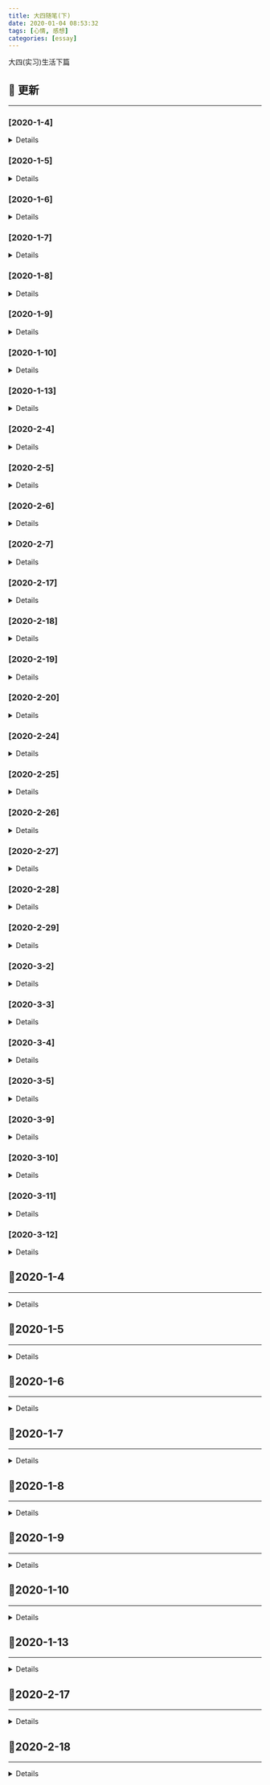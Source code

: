 ```yaml
---
title: 大四随笔(下)
date: 2020-01-04 08:53:32
tags: [心情, 感想]
categories: [essay]
---
```


大四(实习)生活下篇

<!-- more -->

## 🚀 更新

---

### [2020-1-4]

<details>

- Initial release

</details>

### [2020-1-5]

<details>

#### Added

- 日常更新日志

#### Changed

- 更新文章格式

</details>

### [2020-1-6]

<details>

#### Added

- 更新实习日志

</details>

### [2020-1-7]

<details>

#### Added

- 更新日志

</details>

### [2020-1-8]

<details>

- 日常更新

</details>

### [2020-1-9]

<details>

- 日常更新

</details>

### [2020-1-10]

<details>

- 更新实习日志

</details>

### [2020-1-13]

<details>

- 日常更新

</details>

### [2020-2-4]

<details>

- 日常更新日志
- 构建样式布局体系调研报告

</details>

### [2020-2-5]

<details>

- 更新日志
- 完善样式布局体系调研报告(`汇总`)
- 完善样式布局体系调研报告(`我的世界`)

</details>

### [2020-2-6]

<details>

- 完成样式布局体系调研报告(`春节活动`)

</details>

### [2020-2-7]

<details>

- 完成样式布局体系调研报告(`总结篇`)

</details>

### [2020-2-17]

<details>

- 模拟手 Q 移动端, 初步构建
- 阅读平台活动项目源码

</details>

### [2020-2-18]

<details>

- 优化日志格式
- 更新日志

</details>

### [2020-2-19]

<details>

- 整理独立 & 海外项目, 输出项目文档 & 技术文档
- 今日完成搭建 `奇想江湖` 独立游戏基本骨架

</details>

### [2020-2-20]

<details>

- 组内 SDK code review
- 完成古今江湖项目文档
- 更新博客文章: `git常用命令集锦`

</details>

### [2020-2-24]

<details>

- 完成年会评优的项目文档
- 更新 `ts-web-diary` 项目的 README, 添加相关依赖项说明

</details>

### [2020-2-25]

<details>

- 文章格式调整
- 继续完成 YAPI 文档重构工作

</details>

### [2020-2-26]

<details>

- [x] 重构 YAPI 文档, 完成元数据相关
  - [x] 事件管理部分
  - [x] 事件属性管理部分
  - [x] 用户属性管理部分
- [ ] 计划完成用户分析相关
  - [ ] 完成属性分析部分
  - [ ] 完成用户分群部分

</details>

### [2020-2-27]

<details>

- [x] 重构 YAPI 文档, 构建用户分析相关
- [x] 组内 Code Review

</details>

### [2020-2-28]

<details>

#### Added

- 补充 `2-27` 号的日志
- 更新今日日志

</details>

### [2020-2-29]

<details>

#### Added

- [x] 更新个人 fe-necessary-book 项目
- [x] 重构 YAPI 文档
  - [x] 完成行为分析-SQL 查询部分
  - [x] 完成数据看板部分

</details>

### [2020-3-2]

<details>

#### Added

- [x] 再次重构数据平台 YAPI 接口文档, 将所有的公共接口按照 "同接口不同参数&返回值" 的原则拆分
- [x] 为所有接口添加备注信息

</details>

### [2020-3-3]

<details>

#### Added

- [x] 再次检查数据平台 YAPI 文档是否具有纰漏
- [x] 结对编程了解公司的项目配置、环境等信息

</details>

### [2020-3-4]

<details>

- [ ] 我的使命关注任务活动跟进
- [x] 更新博客, 新增文章: 移动端知识集锦系列之——0.01rem边框无法显示的问题
- [x] 同步昨日任务

</details>

### [2020-3-5]

<details>

- [x] 我的使命引流活动优化
- [x] 完成年会评优项目文档撰写
- [x] 更新 `ts-utility-plugins`

</details>

### [2020-3-9]

<details>

#### Added

- 独立游戏零下记忆预约活动

</details>

### [2020-3-10]

<details>

#### Added

- 继续完成零下记忆预约活动
- 初步对接

</details>

### [2020-3-11]

<details>

#### Added

- 沟通处理零下记忆的联调问题
- 交付测试, 但是有一些 `video` 的问题, 后续再做总结

</details>

### [2020-3-12]

<details>

#### Added

- 零下记忆测试 + 验收工作
- 更新博客, 新增相关文章

</details>

## 🚩2020-1-4

---

<details>

💦 今日实习任务概览 💦:

- 头铁主公玩家站

### 头铁主公

#### 1. 今日踩坑

> \[css]: 父级设置 `display: -webkit-box` 导致子元素高度塌陷的问题

**解决方式**: 子元素设置绝对定位, 形成 BFC, 脱离文档流即可

> \[微信浏览器]: vue-router 导致微信浏览器出现白条后, 遮挡页面(`单屏页面`)内容

**需求背景**: 之前遇到了很多次这样的情况, 真的想吐槽一下微信的设计. 我的需求是一个单屏玩家站页面, 里面的页面使用 vue-router 加以路由分发, 并且内容的高度是自适应的.

**问题描述**: 当我点击 router-link 跳转时, 微信浏览器底部的导航条遮挡住了页面的内容部分, 严重影响用户体验.

**解决办法**: 经过一番摸索, 通过监听路由变化, 动态更新整个应用的高度, 因为内容的高度是通过 `display: -webkit-box` 来自适应的.

```js
export default {
  watch: {
    $route() {
      this.$el.style.cssText += `
        height: ${window.innerHeight}px;
      `;
    }
  }
};
```

#### 2. 今日知识点

> \[vue-router]: 通过 GET 形式传参

```js
export default {
  mounted() {
    const groupId = 100;
    const postId = 100.1;

    this.$router.push({
      path: `/detail${groupId}`,
      query: {
        postId: postId
      }
    });
  }
};
```

> \[less]: less 循环

```html
<div class="loading-list">
  <li class="loading-item"></li>
  <li class="loading-item"></li>
  <li class="loading-item"></li>
  <li class="loading-item"></li>
  <li class="loading-item"></li>
</div>
```

```less
@LOADING_ITEM_TOTAL: 5;

.loading-item-loop(@i) when (@i < @LOADING_ITEM_TOTAL) {
  width: 100px;
  height: 100px;

  &:nth-of-type(@{i}) {
    transform: rotate(@i * 30deg);
  }

  .loading-item-loop(@i + 1);
}

# 调用 .loading-item {
  .loading-item-loop(1);
}
```

#### 3. 今日 CHANGELOG

http://git.3k.com/web/PM/hw-20200102-ttzg-wjz/blob/develop/CHANGELOG.md

</details>

## 🚩2020-1-5

---

<details>

👓 今日任务计划 👓:

- 头铁主公玩家站
- 更新博客

### 头铁主公

#### 1. 今日踩坑

略

#### 2. 今日知识点

略

#### 3. 今日 CHANGELOG

http://git.3k.com/web/PM/hw-20200102-ttzg-wjz/blob/develop/CHANGELOG.md

### 博客更新

</details>

## 🚩2020-1-6

---

<details>

💦 今日任务概览 💦:

- 头铁主公玩家站

### 头铁主公

#### 1. 今日安排

- 前后端联调

#### 2. 今日踩坑

> \[vue]: 首次路由切换时, 无法监听到微信浏览器的视窗大小变化

**问题背景**: 项目中有一个需求, 页面的区域需要跟进不同屏幕高度进行自适应, 所以就需要在:

- 路由改变时
- 窗口大小改变时

动态获取 `window.innerHeight` 视窗高度, 来更新页面 DOM 元素的高度. 但是在微信浏览器内部会产生白色滚动条的问题, 当第一次切换路由的时候, 无法获取到准确的视窗大小.

**尝试解决**: 采用延时器解决, 但是需要调整全局 loading 的等待时间

#### 3. 今日知识点

> \[git]: git 将指定文件提交到暂存区

**问题背景**: 用惯了 `git add .` 命令, 今天刚好遇到了这样一个问题: 我同时更改了多个功能, 同时也修改了多个文件, 我想将每个功能点保存为不同的 commit 记录, 进而需要将不同的文件加入暂存区.

**问题解决**: 依旧采用 `git add` 命令, 但是不同的是, 可以自定义需要提交的文件名称:

```bash
# 提交单个指定文件
git add "src/pages/App.vue"

# 提交多个指定文件
git add "src/pages/1.vue" "2.vue" "3.vue"
```

#### 4. 今日 CHANGELOG

http://git.3k.com/web/PM/hw-20200102-ttzg-wjz/blob/develop/CHANGELOG.md

</details>

## 🚩2020-1-7

---

<details>

今日任务:

- 头铁主公玩家站
- 古今江湖联合活动
- 第八神谕

### 头铁主公玩家站

#### 1. 今日踩坑

需求更新, 略

#### 2. 今日知识点

- \[css]: 文本强制不换行

解决办法: 使用 `white-space:nowrap` 属性, 但是要注意其与 `work-break` 的区别, 后者是在前者设为换行的条件下, 使用何种策略来断行.

#### 3. 今日 CHANGELOG

http://git.3k.com/rdc/web/PM/hw-20200102-ttzg-wjz/blob/develop/CHANGELOG.md

### 古今江湖联合活动

#### 1. 今日踩坑

需求更新

#### 2. 今日知识点

需求更新

#### 3. 今日 CHANGELOG

http://git.3k.com/rdc/web/PM/dl-20191223-gjjh-lhhd/blob/develop/CHANGELOG.md

### 第八神谕

#### 1. 今日 CHANGELOG

http://git.3k.com/rdc/web/PM/dl-20191213-d8sy/blob/branch/rebuild-2020-1-7/CHANGELOG.md

#### 2. 明日计划

- 适应需求, 重构页面组件

</details>

## 🚩2020-1-8

---

<details>

今日任务:

- 第八神谕重构
- 古今江湖需求更新
- 头铁主公需求更新

### 第八神谕

#### 1. 今日完成

- 提取新版 PSD 的相关图片

#### 2. 今日 CHANGELOG

http://git.3k.com/rdc/web/PM/dl-20191213-d8sy/blob/wap/CHANGELOG.md#2020-1-8

### 古今江湖

#### 1. 今日 CHANGELOG

http://git.3k.com/rdc/web/PM/dl-20191223-gjjh-lhhd/blob/develop/CHANGELOG.md#2020-1-8

### 头铁主公

#### 1. 今日知识点

> \[css]: 去除<hr/>标签的默认阴影

今日看到 `<hr/>` 标签在浏览器中有默认的白色阴影效果, 与页面的整体配色看起来很不协调, 故想将其去掉, 很简单:

```css
hr {
  border-bottom: none;
}
```

#### 2. 今日踩坑

> \[css]: 容器内 a 链接点击无法跳转

**问题背景**: 后端返回了一段富文本, 需要展示到页面上, 但是预览时发现内部的链接并无法点击.

**解决办法**: 原因是 `pointer-events: none` 禁用掉了穿透事件, 导致无法点击, 将其设为 `auto` 即可.

#### 3. 今日 CHANGELOG

http://git.3k.com/rdc/web/PM/hw-20200102-ttzg-wjz/blob/develop/CHANGELOG.md#2020-1-8

</details>

## 🚩2020-1-9

---

<details>

今日任务概览:

- 第八神谕重构
- 头铁主公验收
- 古今江湖 BUG 修改

### 古今江湖

#### 1. 今日踩坑

> \[swiper]: swiper 的数据动态获取时, 无法初始化的问题

**解决方式**: 在 vue 父组件中, 可以通过 `this.$refs.childRef.method()` 调用子组件的方法, 所以需要在父组件执行完异步操作后, 再执行子组件的异步数据获取操作.

问题描述:

> \[css]: user-select 的兼容性写法

```css
div {
  user-select: all;
  -webkit-user-select: all;
  -moz-user-select: all;
  -ms-user-select: text;
}
```

#### 2. 今日 CHANGELOG

http://git.3k.com/rdc/web/PM/dl-20191223-gjjh-lhhd/blob/develop/CHANGELOG.md#2020-1-9

### 头铁主公

#### 1. 今日知识点

> \[css]: 文字渐变效果实现

其实是有多种方式的, 比如 `svg`, 但是略显麻烦:

```html
<span>测试文本</span>
```

```css
span {
  color: #fbffe2;
  word-break: keep-all;
  background-image: linear-gradient(
    to top,
    #f0bd79 2%,
    #f8d9a3 29%,
    #fff4cd 57%,
    #fffffa 100%
  );
  color: transparent;
  -webkit-background-clip: text;
}
```

#### 2. 今日 CHANGELOG

http://git.3k.com/rdc/web/PM/hw-20200102-ttzg-wjz/blob/develop/CHANGELOG.md#2020-1-9

### 第八神谕

#### 1. 今日 CHANGELOG

http://git.3k.com/rdc/web/PM/dl-20191213-d8sy/blob/wap/CHANGELOG.md#2020-1-9

</details>

## 🚩2020-1-10

---

<details>

今日总结:

前两天的项目出现线上 BUG, 一方面是由于自己对应技术栈的不熟悉, 代码方面有问题; 另一方面是由于自己的沟通不到位, 包括与其他部门:

- 美工
- 产品
- 测试

之间的交流, 之前只是单纯的一股脑完成指派的任务, 然后交给测试, 并没有想到去和项目经理沟通... 而这所有的原因归结于自己对于开发时的整套流程, 所以今天花多点时间总结反思一下.

https://oos.blog.yyge.top/2020/1/4/%E5%A4%A7%E5%9B%9B%E9%9A%8F%E7%AC%94(%E4%B8%8B)/images/1_10/1_%E5%B7%A5%E4%BD%9C%E6%B5%81%E7%A8%8B%E6%80%BB%E7%BB%93%E5%8F%8D%E6%80%9D.png

</details>

## 🚩2020-1-13

---

<details>

### 今日完成

### 今日知识点

#### text-overflow 妙用

`text-overflow` 用来控制一段文本的溢出时的展示状态, 比如溢出显示省略号, 兼容性良好. 但是需要注意, 如果当前元素没有设置 `overflow: hidden`, 效果无法显示.

```html
<input />
```

```css
input {
  overflow: hidden;
  text-overflow: ellipsis;
  white-space: nowrap;
}
```

### 今日 CHANGELOG

</details>

## 🚩2020-2-17

---

<details>

### 项目情况

#### vue-demo-qq

##### 项目简介

模拟手机 QQ 的相关布局, 加深强化对于样式布局体系的理解, 查漏补缺.

##### 项目进度

| 进度标题 | 进度概述                                                                                                                    | 预备方案                                                                        | 落地方案                                              | 完成度 |
| -------- | --------------------------------------------------------------------------------------------------------------------------- | ------------------------------------------------------------------------------- | ----------------------------------------------------- | ------ |
| 整体布局 | 对于手 Q 的整体结构进行划分, 包括: `左右固定, 中间自适应`、`上下堆叠` 式布局, 并采用语义化的标签和规范的 CSS 属性来书写代码 | 计划采用 `display: flex` 式布局, 但是其在安卓 `UC` 浏览器的兼容性较差, 故不采用 | 最终采用兼容性较好并且功能较符合要求的 `display: box` | 100%   |
| tab 切换 | 点击首页的底部一级导航, 首页中部的试图需要对应展示不同的区块(`消息`、`好友`、`动态`)                                        | 点击每个 `tab` 项, 记录其唯一的标识 `key`, 视图根据 `key` 来动态更新            | 实施预备方案                                          | 100%   |

#### hd-20190711-cjjs-dl(`阅读`)

##### 项目简介

初步阅读超级巨兽调研活动的项目代码, 熟悉代码.

### 工作总结

- 今日主要对于上周所总结的样式布局体系做个练手, 对于项目布局来说, 要**由浅入深**, 先分析整体布局, 优先采用 `box` 布局
- 上下堆叠式布局, 可以采用一行内一块级的形式, 自动排版

</details>

## 🚩2020-2-18

---

<details>

### 项目情况

---

#### 1. hd-20190917-gq(`阅读`)

##### 1.1 项目简介

2019 国庆活动项目, 阅读源码并初步了解简单的业务逻辑和样式布局体系.

##### 1.2 项目进度

| 进度标题      | 进度概述                                                                                                                | 预备方案 | 落地方案                                                                                           | 完成度 |
| ------------- | ----------------------------------------------------------------------------------------------------------------------- | -------- | -------------------------------------------------------------------------------------------------- | ------ |
| 整体 DOM 结构 | 阅读分析该项目整体的 **DOM** 结构, 由浅入深, 发现其与抖音、快手等短视频应用的布局类似, 都是全屏布局, 手指触摸可切换页码 | 略       | 项目中采用的方式是使用**轮播图**来承载不同的页面, 使得整体的可配置性大大提高, 我想这是最简便的方法 | 100%   |
| 业务逻辑      | 阅读体会项目中存在的大量业务功能, 比如`点赞`、`打点`、`微信分享`功能                                                    | 略       | 详见**事务重点**部分                                                                               | 40%    |

##### 1.3 项目地址

http://git.3k.com/rdc/web/PM/hd-20190917-gq

### 事务重点

---

| 业务标题                  | 业务重点(`问题`)                                                                                                                                             | 解决方案                                                                                                                                                                                                                           | 完成度 |
| ------------------------- | ------------------------------------------------------------------------------------------------------------------------------------------------------------ | ---------------------------------------------------------------------------------------------------------------------------------------------------------------------------------------------------------------------------------- | ------ |
| 全屏切换                  | 由于项目类似于短视频应用, 故需要在移动端全屏展示, 用户通过触摸交互来切换上(`下`)一页                                                                         | 最简便的方式, 即采用**轮播**的形式来切换                                                                                                                                                                                           | 100%   |
| 视频自动播放              | 当首次进入活动页面, 或者手指触摸进入其某个短视频页时, 该页内部的视频需要自动播放. 经测试, 在 `iOS` 微信浏览器上, 正常工作; 但是在 `Android` 微信浏览器却不行 | 动态判断 `Android` 和 `iOS` 机器, `iOS` 设备则使用基本的 `video` 标签和属性; `Android` 设备则使用兼容性较好的 `jsmpeg` 库来解决, 当然该库的原理是: 利用 `canvas` 的 `drawImage()` 方法, 通过定时器, 获取视频的每一帧, 绘制到画布上 | 100%   |
| 自定义事件(`CustomEvent`) | 项目中存在一个全局 `loading` 提示组件, 需要在该 `loading` 消失之后执行一段逻辑代码, 传统的异步方案(`回调`、`promise`)较为繁琐.                               | 可以采用兼容性较好, 相对于快捷简便的 `自定义事件` 的形式, 主要是利用了 `CustomEvent` 这个 原生 API                                                                                                                                 | 100%   |

### 工作总结

---

- 今日主要的任务是阅读之前的平台活动项目代码, 完善布局体系的短板, 了解业务逻辑
- 其中有个把问题, 在之前的项目中时常遇到, 比如 `视频自动播放` 功能, 由于安卓和苹果的不同策略, 导致效果不尽相同
- 还有更多的业务相关的逻辑, 比如 `点赞`、`微信分享`, 需要逐渐理解

</details>
